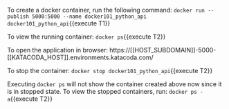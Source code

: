 To create a docker container, run the following command: `docker run --publish 5000:5000 --name docker101_python_api docker101_python_api`{{execute T1}} 

To view the running container: `docker ps`{{execute T2}}

To open the application in browser: https://[[HOST_SUBDOMAIN]]-5000-[[KATACODA_HOST]].environments.katacoda.com/

To stop the container: `docker stop docker101_python_api`{{execute T2}}

Executing `docker ps` will not show the container created above now since it is in stopped state. To view the stopped containers, run: `docker ps -a`{{execute T2}}